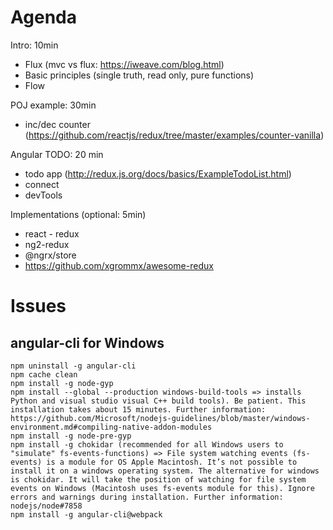# Agenda

Intro: 10min
- Flux (mvc vs flux: https://iweave.com/blog.html)
- Basic principles (single truth, read only, pure functions)
- Flow

POJ example: 30min
- inc/dec counter (https://github.com/reactjs/redux/tree/master/examples/counter-vanilla)

Angular TODO: 20 min
- todo app (http://redux.js.org/docs/basics/ExampleTodoList.html)
- connect
- devTools

Implementations (optional: 5min)
- react - redux
- ng2-redux
- @ngrx/store
- https://github.com/xgrommx/awesome-redux


# Issues

## angular-cli for Windows

    npm uninstall -g angular-cli
    npm cache clean
    npm install -g node-gyp
    npm install --global --production windows-build-tools => installs Python and visual studio visual C++ build tools). Be patient. This installation takes about 15 minutes. Further information: https://github.com/Microsoft/nodejs-guidelines/blob/master/windows-environment.md#compiling-native-addon-modules
    npm install -g node-pre-gyp
    npm install -g chokidar (recommended for all Windows users to "simulate" fs-events-functions) => File system watching events (fs-events) is a module for OS Apple Macintosh. It’s not possible to install it on a windows operating system. The alternative for windows is chokidar. It will take the position of watching for file system events on Windows (Macintosh uses fs-events module for this). Ignore errors and warnings during installation. Further information: nodejs/node#7858
    npm install -g angular-cli@webpack

